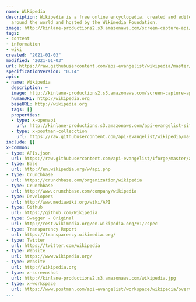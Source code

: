 ```yaml
---
name: Wikipedia
description: Wikipedia is a free online encyclopedia, created and edited by volunteers
  around the world and hosted by the Wikimedia Foundation.
image: http://kinlane-productions2.s3.amazonaws.com/screen-capture-api/144-wikipedia.jpg
tags:
- content
- information
- wiki
created: "2021-01-03"
modified: "2021-01-03"
url: https://raw.githubusercontent.com/api-evangelist/wikipedia/master/apis.json
specificationVersion: "0.14"
apis:
- name: Wikipedia
  description: ~
  image: http://kinlane-productions2.s3.amazonaws.com/screen-capture-api/144-wikipedia.jpg
  humanURL: http://wikipedia.org
  baseURL: http://wikipedia.org
  tags: []
  properties:
  - type: x-openapi
    url: http://kinlane-productions.s3.amazonaws.com/api-evangelist-site/company/openapis/wikipedia.json
  - type: x-postman-collecction
    url: https://raw.githubusercontent.com/api-evangelist/wikipedia/master/wikipedia-postman-collection.json
include: []
x-common:
- type: APIs.json
  url: https://raw.githubusercontent.com/api-evangelist/1forge/master/apis.json
- type: Base
  url: http://en.wikipedia.org/w/api.php
- type: Crunchbase
  url: https://crunchbase.com/organization/wikipedia
- type: Crunchbase
  url: http://www.crunchbase.com/company/wikipedia
- type: Developers
  url: http://www.mediawiki.org/wiki/API
- type: Github
  url: https://github.com/Wikipedia
- type: Swagger - Original
  url: http://rest.wikimedia.org/en.wikipedia.org/v1/?spec
- type: Transparency Report
  url: https://transparency.wikimedia.org/
- type: Twitter
  url: https://twitter.com/wikipedia
- type: Website
  url: https://www.wikipedia.org/
- type: Website
  url: http://wikipedia.org
- type: x-screenshot
  url: http://kinlane-productions2.s3.amazonaws.com/wikipedia.jpg
- type: x-workspace
  url: https://www.postman.com/api-evangelist/workspace/wikipedia/overview
...
```


